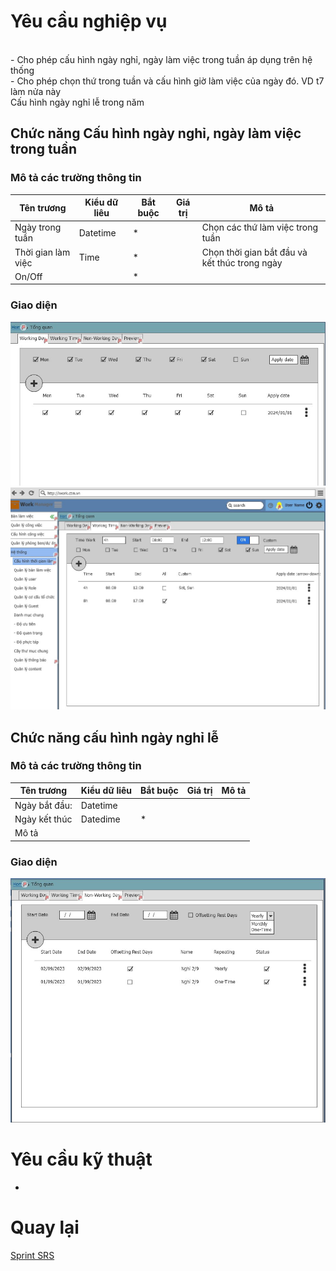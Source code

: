 # Yêu cầu nghiệp vụ
<br>- Cho phép cấu hình ngày nghỉ, ngày làm việc trong tuần áp dụng trên hệ thống
<br>- Cho phép chọn thứ trong tuần và cấu hình giờ làm việc của ngày đó. VD t7 làm nửa này
<br> Cấu hình ngày nghỉ lễ trong năm

## Chức năng Cấu hình ngày nghỉ, ngày làm việc trong tuần
### Mô tả các trường thông tin
| Tên trương | Kiểu dữ liêu | Bắt buộc | Giá trị | Mô tả|
| --- | --- | --- | --- | --- |
| Ngày trong tuần| Datetime| *| | Chọn các thứ làm việc trong tuần |
| Thời gian làm việc| Time | * | | Chọn thời gian bắt đầu và kết thúc trong ngày|
| On/Off | | *| 

### Giao diện
![ghhh](image/Configworkday.jpg)
![ghhh](image/Configworktime.jpg)

## Chức năng cấu hình ngày nghỉ lễ
### Mô tả các trường thông tin
| Tên trương | Kiểu dữ liêu | Bắt buộc | Giá trị | Mô tả|
| --- | --- | --- | --- | --- |
| Ngày bắt đầu: | Datetime|
| Ngày kết thúc| Datedime | * |
|Mô tả|

### Giao diện
![ghhh](Image/confignon-work.jpg)

# Yêu cầu kỹ thuật
-

 # Quay lại
 [Sprint SRS](../Index.md#sprint-1)
